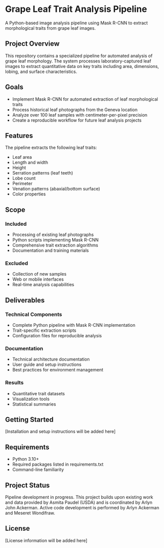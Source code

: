 # Grape Leaf Trait Analysis Pipeline

A Python-based image analysis pipeline using Mask R-CNN to extract morphological traits from grape leaf images.

## Project Overview

This repository contains a specialized pipeline for automated analysis of grape leaf morphology. The system processes laboratory-captured leaf images to extract quantitative data on key traits including area, dimensions, lobing, and surface characteristics.

## Goals

- Implement Mask R-CNN for automated extraction of leaf morphological traits
- Process historical leaf photographs from the Geneva location
- Analyze over 100 leaf samples with centimeter-per-pixel precision
- Create a reproducible workflow for future leaf analysis projects

## Features

The pipeline extracts the following leaf traits:
- Leaf area
- Length and width
- Height
- Serration patterns (leaf teeth)
- Lobe count
- Perimeter
- Venation patterns (abaxial/bottom surface)
- Color properties

## Scope

### Included
- Processing of existing leaf photographs
- Python scripts implementing Mask R-CNN
- Comprehensive trait extraction algorithms
- Documentation and training materials

### Excluded
- Collection of new samples
- Web or mobile interfaces
- Real-time analysis capabilities

## Deliverables

### Technical Components
- Complete Python pipeline with Mask R-CNN implementation
- Trait-specific extraction scripts
- Configuration files for reproducible analysis

### Documentation
- Technical architecture documentation
- User guide and setup instructions
- Best practices for environment management

### Results
- Quantitative trait datasets
- Visualization tools
- Statistical summaries

## Getting Started

[Installation and setup instructions will be added here]

## Requirements

- Python 3.10+
- Required packages listed in requirements.txt
- Command-line familiarity

## Project Status

Pipeline development in progress. This project builds upon existing work and data provided by Asmita Paudel (USDA) and is coordinated by Arlyn John Ackerman. Active code development is performed by Arlyn Ackerman and Meseret Wondifraw.

## License

[License information will be added here]

